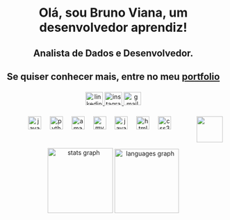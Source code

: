 <h1 align="center">Olá, sou Bruno Viana, um desenvolvedor aprendiz!</h1>

###

<h2 align="center">Analista de Dados e Desenvolvedor.</h2>
<h2 align="center">Se quiser conhecer mais, entre no meu <a href="https://Bvianaa.github.io/Portifolio/">portfolio</a></h2>


###

<div align="center">
  <a href="www.linkedin.com/in/bruno-viana-da-silva-a88395196" target="_blank">
    <img src="https://raw.githubusercontent.com/maurodesouza/profile-readme-generator/master/src/assets/icons/social/linkedin/default.svg" width="40" height="30" alt="linkedin logo"  />
  </a>
  <a href="https://www.instagram.com/bruunoovianaa/" target="_blank">
    <img src="https://raw.githubusercontent.com/maurodesouza/profile-readme-generator/master/src/assets/icons/social/instagram/default.svg" width="40" height="30" alt="instagram logo"  />
  </a>
  <img src="https://raw.githubusercontent.com/maurodesouza/profile-readme-generator/master/src/assets/icons/social/gmail/default.svg" width="40" height="30" alt="gmail logo"  />
</div>

###

<img align="right" height="60" src="https://media.giphy.com/media/10MK0CiH2CPMoE/giphy.gif"  />

###

<div align="center">
  <img src="https://cdn.jsdelivr.net/gh/devicons/devicon/icons/java/java-plain.svg" height="30" alt="java logo"  />
  <img width="12" />
  <img src="https://cdn.jsdelivr.net/gh/devicons/devicon/icons/python/python-original.svg" height="30" alt="python logo"  />
  <img width="12" />
  <img src="https://cdn.jsdelivr.net/gh/devicons/devicon/icons/amazonwebservices/amazonwebservices-original-wordmark.svg" height="30" alt="amazonwebservices logo"  />
  <img width="12" />
  <img src="https://cdn.jsdelivr.net/gh/devicons/devicon/icons/mysql/mysql-original-wordmark.svg" height="30" alt="mysql logo"  />
  <img width="12" />
  <img src="https://cdn.jsdelivr.net/gh/devicons/devicon/icons/javascript/javascript-plain.svg" height="30" alt="javascript logo"  />
  <img width="12" />
  <img src="https://cdn.jsdelivr.net/gh/devicons/devicon/icons/html5/html5-plain.svg" height="30" alt="html5 logo"  />
  <img width="12" />
  <img src="https://cdn.jsdelivr.net/gh/devicons/devicon/icons/css3/css3-plain.svg" height="30" alt="css3 logo"  />
</div>

###

<br clear="both">

<div align="center">
  <img src="https://github-readme-stats.vercel.app/api?username=Bvianaa&hide_title=false&hide_rank=true&show_icons=true&include_all_commits=true&count_private=true&disable_animations=true&theme=dark&locale=en&hide_border=true&order=1" height="150" alt="stats graph"  />
  <img src="https://github-readme-stats.vercel.app/api/top-langs?username=Bvianaa&locale=en&hide_title=false&layout=compact&card_width=320&langs_count=10&theme=dark&hide_border=true&order=2" height="148" alt="languages graph"  />
</div>

###
